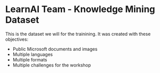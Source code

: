 # LearnAI Team - Knowledge Mining Dataset

This is the dataset we will for the trainining. It was created with these objectives:

+ Public Microsoft documents and images
+ Multiple languages
+ Multiple formats
+ Multiple challenges for the workshop